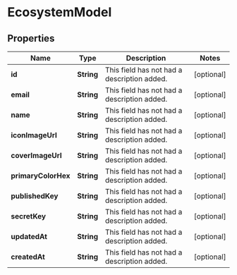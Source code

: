 

# EcosystemModel


## Properties

| Name | Type | Description | Notes |
|------------ | ------------- | ------------- | -------------|
|**id** | **String** | This field has not had a description added. |  [optional] |
|**email** | **String** | This field has not had a description added. |  [optional] |
|**name** | **String** | This field has not had a description added. |  [optional] |
|**iconImageUrl** | **String** | This field has not had a description added. |  [optional] |
|**coverImageUrl** | **String** | This field has not had a description added. |  [optional] |
|**primaryColorHex** | **String** | This field has not had a description added. |  [optional] |
|**publishedKey** | **String** | This field has not had a description added. |  [optional] |
|**secretKey** | **String** | This field has not had a description added. |  [optional] |
|**updatedAt** | **String** | This field has not had a description added. |  [optional] |
|**createdAt** | **String** | This field has not had a description added. |  [optional] |



